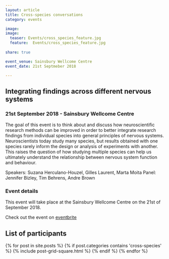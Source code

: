 ```yaml
---
layout: article
title: Cross-species conversations
category: events

image:
image:
  teaser: Events/cross_species_feature.jpg
  feature:  Events/cross_species_feature.jpg
  
share: true

event_venue: Sainsbury Wellcome Centre
event_date: 21st Septmeber 2018

---
```


## Integrating findings across different nervous systems

### 21st September 2018 - Sainsbury Wellcome Centre

The goal of this event is to think about and discuss how neuroscientific 
research methods can be improved in order
 to better integrate research findings from individual species into general principles of nervous systems.
  Neuroscientists today study many species, but results obtained with one species rarely inform the
   design or analysis of experiments with another. This raises the question of how studying multiple
    species can help us ultimately understand the relationship between nervous system function and
     behaviour.
     
     
Speakers: Suzana Herculano-Houzel, Gilles Laurent, Marta Moita
Panel: Jennifer Bizley, Tim Behrens, Andre Brown

### Event details
This event will take place at the Sainsbury Wellcome Centre on the 21st of September 2018.

Check out the event on 
[eventbrite](https://www.eventbrite.co.uk/e/cross-species-conversations-integrating-findings-across-nervous-systems-tickets-48327837864?aff=efbeventtix)

## List of participants
<div class="tiles-square" style="height: 700px;">
  {% for post in site.posts %}
    {% if post.categories contains 'cross-species' %}
    {% include post-grid-square.html %}
    {% endif %}
  {% endfor %}
</div><!-- /.tiles -->





